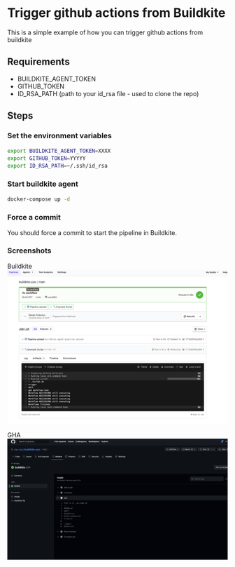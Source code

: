 # Trigger github actions from Buildkite

This is a simple example of how you can trigger github actions from buildkite

## Requirements

- BUILDKITE_AGENT_TOKEN
- GITHUB_TOKEN
- ID_RSA_PATH (path to your id_rsa file - used to clone the repo)


## Steps

### Set the environment variables

```sh
export BUILDKITE_AGENT_TOKEN=XXXX
export GITHUB_TOKEN=YYYYY
export ID_RSA_PATH=~/.ssh/id_rsa
```

### Start buildkite agent

```sh
docker-compose up -d
```


### Force a commit
You should force a commit to start the pipeline in Buildkite.


### Screenshots
Buildkite
![Buildkite](/docs/buildkite.png "Buildkite")

GHA
![GHA](/docs/gha.png "GHA")
